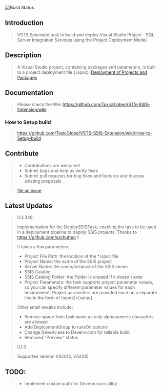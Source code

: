 ![Build Status](https://toxicglobe.visualstudio.com/_apis/public/build/definitions/62790b7f-50dd-4a0e-8954-b613d4a9e98b/17/badge)

## Introduction
> VSTS Extension task to build and deploy Visual Studio Project - SQL Server Integration Services using the Project Deployment Model.

## Description
> A Visual Studio project, containing packages and parameters, is built to a project deployment file (.ispac).
> [Deployment of Projects and Packages](https://msdn.microsoft.com/en-us/library/hh213290.aspx)

## Documentation
> Please check the Wiki
> <https://github.com/ToxicGlobe/VSTS-SSIS-Extension/wiki>


### How to Setup build
> <https://github.com/ToxicGlobe/VSTS-SSIS-Extension/wiki/How-to-Setup-build>

## Contribute
> * Contributions are welcome!
> * Submit bugs and help us verify fixes
> * Submit pull requests for bug fixes and features and discuss existing proposals

> [file an issue](https://github.com/ToxicGlobe/VSTS-SSIS-Extension/issues)

## Latest Updates
> 0.3.346
>
> Implementation for the DeploySSISTask, enabling the task to be used in a deployment pipeline to deploy SSIS projects. Thanks to https://github.com/sschutten !!
>
> It takes a few parameters:
> * Project File Path: the location of the *.ispac file
> * Project Name: the name of the SSIS project
> * Server Name: the name/instance of the SSIS server
> * SSIS Catalog
> * SSIS Catalog Folder: the Folder is created if it doesn't exist
> * Project Parameters: the task supports project parameter values, so you can specify different parameter values for each environment. Project parameters are provided each on a separate line in the form of [name]=[value].
>
> Other small tweaks include:
> * Remove space from task name as only alphanumeric characters are allowed
> * Add DeploymentGroup to runsOn options
> * Change Devenv.exe to Devenv.com for reliable build
> * Removed "Preview" status

> 0.1.0
>
> Supported version VS2013, VS2015

## TODO:
> * Implement custom path for Devenv.com utility
